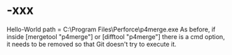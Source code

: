 # -xxx

Hello-World
path = C:\\Program Files\\Perforce\\p4merge.exe
As before, if inside [mergetool "p4merge"] or [difftool "p4merge"] there is a cmd option, it needs to be removed so that Git doesn't try to execute it.

